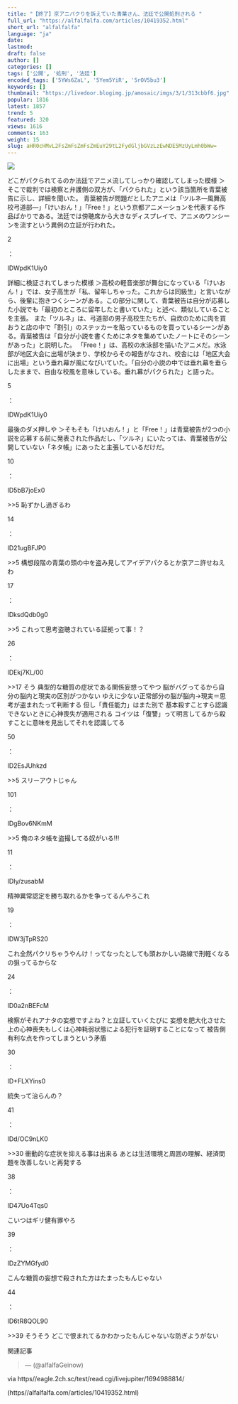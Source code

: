 ```yaml
---
title: "【終了】京アニパクりを訴えていた青葉さん、法廷で公開処刑される "
full_url: "https://alfalfalfa.com/articles/10419352.html"
short_url: "alfalfalfa"
language: "ja"
date: 
lastmod: 
draft: false
author: []
categories: []
tags: ['公開', '処刑', '法廷']
encoded_tags: ['5YWs6ZaL', '5Yem5YiR', '5rOV5bu3']
keywords: []
thumbnail: "https://livedoor.blogimg.jp/amosaic/imgs/3/1/313cbbf6.jpg"
popular: 1816
latest: 1857
trend: 5
featured: 320
views: 1616
comments: 163
weight: 15
slug: aHR0cHMvL2FsZmFsZmFsZmEuY29tL2FydGljbGVzLzEwNDE5MzUyLmh0bWw=
---
```


![](https://livedoor.blogimg.jp/amosaic/imgs/3/1/313cbbf6.jpg)

<div><p>どこがパクられてるのか法廷でアニメ流してしっかり確認してしまった模様 ＞そこで裁判では検察と弁護側の双方が、「パクられた」という該当箇所を青葉被告に示し、詳細を聞いた。 青葉被告が問題だとしたアニメは「ツルネ―風舞高校弓道部―」「けいおん！」「Free！」という京都アニメーションを代表する作品ばかりである。法廷では傍聴席から大きなディスプレイで、アニメのワンシーンを流すという異例の立証が行われた。</p><p class='res_info'><p class='res_num'>2</p>：<p class='res_name'></p><p class='res_matome'><p class='res_id'>IDWpdK1Uiy0</p></p></p> <p class='res_body_r2'>詳細に検証されてしまった模様 ＞高校の軽音楽部が舞台になっている「けいおん！」では、女子高生が「私、留年しちゃった。これからは同級生」と言いながら、後輩に抱きつくシーンがある。この部分に関して、青葉被告は自分が応募した小説でも「最初のところに留年したと書いていた」と述べ、類似していることを主張。 また「ツルネ」は、弓道部の男子高校生たちが、自炊のために肉を買おうと店の中で「割引」のステッカーを貼っているものを買っているシーンがある。青葉被告は「自分が小説を書くためにネタを集めていたノートにそのシーンがあった」と説明した。 「Free！」は、高校の水泳部を描いたアニメだ。水泳部が地区大会に出場が決まり、学校からその報告がなされ、校舎には「地区大会に出場」という垂れ幕が風になびいていた。「自分の小説の中では垂れ幕を垂らしたままで、自由な校風を意味している。垂れ幕がパクられた」と語った。</p> <p class='res_info'><p class='res_num'>5</p>：<p class='res_name'></p><p class='res_matome'><p class='res_id'>IDWpdK1Uiy0</p></p></p> <p class='res_body_r2'>最後のダメ押しや ＞そもそも「けいおん！」と「Free！」は青葉被告が2つの小説を応募する前に発表された作品だし、「ツルネ」にいたっては、青葉被告が公開していない「ネタ帳」にあったと主張しているだけだ。</p> <p class='res_info'><p class='res_num'>10</p>：<p class='res_name'></p><p class='res_matome'><p class='res_id'>ID5bB7joEx0</p></p></p> <p class='res_body'>>>5 恥ずかし過ぎるわ</p> <p class='res_info'><p class='res_num'>14</p>：<p class='res_name'></p><p class='res_matome'><p class='res_id'>ID21ugBFJP0</p></p></p> <p class='res_body'>>>5 構想段階の青葉の頭の中を盗み見してアイデアパクるとか京アニ許せねえわ</p> <p class='res_info'><p class='res_num'>17</p>：<p class='res_name'></p><p class='res_matome'><p class='res_id'>IDksdQdb0g0</p></p></p> <p class='res_body'>>>5 これって思考盗聴されている証拠って事！？</p> <p class='res_info'><p class='res_num'>26</p>：<p class='res_name'></p><p class='res_matome'><p class='res_id'>IDEkj7KL/00</p></p></p> <p class='res_body'>>>17 そう 典型的な糖質の症状である関係妄想ってやつ 脳がバグってるから自分の脳内と現実の区別がつかない ゆえに少ない正常部分の脳が脳内→現実＝思考が盗まれたって判断する 但し「責任能力」はまた別で 基本殺すことすら認識できないときに心神喪失が適用される コイツは「復讐」って明言してるから殺すことに意味を見出してそれを認識してる</p> <p class='res_info'><p class='res_num'>50</p>：<p class='res_name'></p><p class='res_matome'><p class='res_id'>ID2EsJUhkzd</p></p></p> <p class='res_body'>>>5 スリーアウトじゃん</p> <p class='res_info'><p class='res_num'>101</p>：<p class='res_name'></p><p class='res_matome'><p class='res_id'>IDgBov6NKmM</p></p></p> <p class='res_body'>>>5 俺のネタ帳を盗撮してる奴がいる!!!</p> <p class='res_info'><p class='res_num'>11</p>：<p class='res_name'></p><p class='res_matome'><p class='res_id'>IDIy/zusabM</p></p></p> <p class='in_ads'></p> <p>精神異常認定を勝ち取れるかを争ってるんやろこれ</p> <p class='res_info'><p class='res_num'>19</p>：<p class='res_name'></p><p class='res_matome'><p class='res_id'>IDW3jTpRS20</p></p></p> <p class='res_body'>これ全然パクリちゃうやんけ！ってなったとしても頭おかしい路線で刑軽くなるの狙ってるからな</p> <p class='res_info'><p class='res_num'>24</p>：<p class='res_name'></p><p class='res_matome'><p class='res_id'>ID0a2nBEFcM</p></p></p> <p class='res_body'>検察がそれアナタの妄想ですよね？と立証していくたびに 妄想を肥大化させた上の心神喪失もしくは心神耗弱状態による犯行を証明することになって 被告側有利な点を作ってしまうという矛盾</p> <p class='res_info'><p class='res_num'>30</p>：<p class='res_name'></p><p class='res_matome'><p class='res_id'>ID+FLXYins0</p></p></p> <p class='res_body'>統失って治らんの？</p> <p class='res_info'><p class='res_num'>41</p>：<p class='res_name'></p><p class='res_matome'><p class='res_id'>IDd/OC9nLK0</p></p></p> <p class='res_body'>>>30 衝動的な症状を抑える事は出来る あとは生活環境と周囲の理解、経済問題を改善しないと再発する</p> <p class='res_info'><p class='res_num'>38</p>：<p class='res_name'></p><p class='res_matome'><p class='res_id'>ID47Uo4Tqs0</p></p></p> <p class='res_body'>こいつはギリ健有罪やろ</p> <p class='res_info'><p class='res_num'>39</p>：<p class='res_name'></p><p class='res_matome'><p class='res_id'>IDzZYMGfyd0</p></p></p> <p class='res_body'>こんな糖質の妄想で殺された方はたまったもんじゃない</p> <p class='res_info'><p class='res_num'>44</p>：<p class='res_name'></p><p class='res_matome'><p class='res_id'>ID6tR8QOL90</p></p></p> <p class='res_body'>>>39 そうそう どこで恨まれてるかわかったもんじゃないな防ぎようがない</p> <p id='related-title'>関連記事</p> <p class='in_ads'></p><blockquote class='twitter-tweet'><p lang='und' dir='ltr'></p> — (@alfalfaGeinow) <a href='https//twitter.com/alfalfaGeinow/status/1703872026073813211/'></a></blockquote><p class='via'>via https//eagle.2ch.sc/test/read.cgi/livejupiter/1694988814/</p> </div>

(https//alfalfalfa.com/articles/10419352.html)
